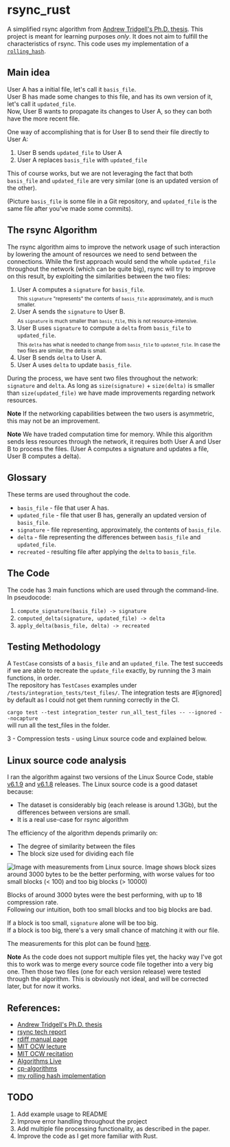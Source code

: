 # rsync_rust

A simplified rsync algorithm from [Andrew Tridgell's Ph.D. thesis](https://www.samba.org/~tridge/phd_thesis.pdf).
This project is meant for learning purposes *only*. It does not aim to fulfill the characteristics of rsync.
This code uses my implementation of a [`rolling_hash`](https://github.com/mdacach/rolling_hash_rust).

## Main idea

User A has a initial file, let's call it `basis_file`.  
User B has made some changes to this file, and has its own version of it, let's call it `updated_file`.  
Now, User B wants to propagate its changes to User A, so they can both have the more recent file.

One way of accomplishing that is for User B to send their file directly to User A:

1. User B sends `updated_file` to User A
2. User A replaces `basis_file` with `updated_file`

This of course works, but we are not leveraging the fact that both `basis_file` and `updated_file`
are very similar (one is an updated version of the other).

(Picture `basis_file` is some file in a Git repository,
and `updated_file` is the same file after you've made some commits).

## The rsync Algorithm

The rsync algorithm aims to improve the network usage of such interaction by lowering the amount of resources we need to
send between the connections. While the first approach would send the whole `updated_file` throughout the network
(which can be quite big),
rsync will try to improve on this result, by exploiting the similarities between the two files:

1. User A computes a `signature` for `basis_file`.  
   <sub> This `signature` "represents" the contents of `basis_file` approximately, and is much smaller. </sub>
2. User A sends the `signature` to User B.  
   <sub> As `signature` is much smaller than `basis_file`, this is not resource-intensive. </sub>
3. User B uses `signature` to compute a `delta` from `basis_file` to `updated_file`.  
   <sub> This `delta` has what is needed to change from `basis_file` to `updated_file`. In case the two files are
   similar, the delta is small. </sub>
4. User B sends `delta` to User A.
5. User A uses `delta` to update `basis_file`.

During the process, we have sent two files throughout the network: `signature` and `delta`.
As long as `size(signature)` + `size(delta)` is smaller than `size(updated_file)` we have made
improvements regarding network resources.

**Note** If the networking capabilities between the two users is asymmetric,
this may not be an improvement.

**Note** We have traded computation time for memory.
While this algorithm sends less resources through the network, it requires both User A and User B to process the files.
(User A computes a signature and updates a file, User B computes a delta).

## Glossary

These terms are used throughout the code.

- `basis_file` - file that user A has.
- `updated_file` - file that user B has, generally an updated version of `basis_file`.
- `signature` - file representing, approximately, the contents of `basis_file`.
- `delta` - file representing the differences between `basis_file` and `updated_file`.
- `recreated` - resulting file after applying the `delta` to `basis_file`.

## The Code

The code has 3 main functions which are used through the command-line.
In pseudocode:

1. `compute_signature(basis_file) -> signature`
2. `computed_delta(signature, updated_file) -> delta`
3. `apply_delta(basis_file, delta) -> recreated`

## Testing Methodology

A `TestCase` consists of a `basis_file` and an `updated_file`.
The test succeeds if we are able to recreate the `update_file` exactly, by running the 3 main functions, in order.  
The repository has `TestCases` examples under `/tests/integration_tests/test_files/`.
The integration tests are #[ignored] by default as I could not get them running correctly in the CI.

```cargo test --test integration_tester run_all_test_files -- --ignored --nocapture```  
will run all the test_files in the folder.

3 - Compression tests - using Linux source code and explained below.

## Linux source code analysis

I ran the algorithm against two versions of the Linux Source Code,
stable [v6.1.9](https://git.kernel.org/pub/scm/linux/kernel/git/stable/linux.git/tag/?h=v6.1.9)
and [v6.1.8](https://git.kernel.org/pub/scm/linux/kernel/git/stable/linux.git/tag/?h=v6.1.8) releases.
The Linux source code is a good dataset because:

- The dataset is considerably big (each release is around 1.3Gb), but the differences between versions are small.
- It is a real use-case for rsync algorithm

The efficiency of the algorithm depends primarily on:

- The degree of similarity between the files
- The block size used for dividing each file

![Image with measurements from Linux source. Image shows block sizes around 3000 bytes to
be the better performing, with worse values for too small blocks (< 100) and too big blocks (> 10000)](./analysis/linux_plot.png)

Blocks of around 3000 bytes were the best performing, with up to 18 compression rate.  
Following our intuition, both too small blocks and too big blocks are bad.

If a block is too small, `signature` alone will be too big.  
If a block is too big, there's a very small chance of matching it with our file.

The measurements for this plot can be found [here](./analysis/linux_chunk_size_to_compression_ratio.csv).

**Note**
As the code does not support multiple files yet, the hacky way I've got this to work was to
merge every source code file together into a very big one. Then those two files (one for each version release)
were tested through the algorithm. This is obviously not ideal, and will be corrected later, but for now it works.

## References:

* [Andrew Tridgell's Ph.D. thesis](https://www.samba.org/~tridge/phd_thesis.pdf)
* [rsync tech report](https://rsync.samba.org/tech_report/tech_report.html)
* [rdiff manual page](https://man.archlinux.org/man/rdiff.1.en)
* [MIT OCW lecture](https://www.youtube.com/watch?v=BRO7mVIFt08)
* [MIT OCW recitation](https://www.youtube.com/watch?v=w6nuXg0BISo)
* [Algorithms Live](https://www.youtube.com/watch?v=rA1ZevamGDc)
* [cp-algorithms](https://cp-algorithms.com/string/string-hashing.html#calculation-of-the-hash-of-a-string)
* [my rolling hash implementation](https://github.com/mdacach/rolling_hash_rust)

## TODO

1. Add example usage to README
2. Improve error handling throughout the project
3. Add multiple file processing functionality, as described in the paper.
4. Improve the code as I get more familiar with Rust.
